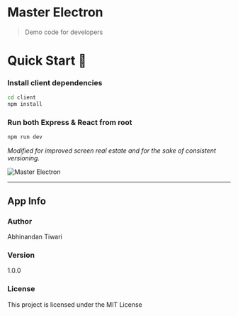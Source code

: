 # Master Electron

> Demo code for developers

# Quick Start 🚀

### Install client dependencies

```bash
cd client
npm install
```

### Run both Express & React from root

```bash
npm run dev
```

_Modified for improved screen real estate and for the sake of consistent versioning._

![Master Electron](https://raw.githubusercontent.com/stackacademytv/master-electron/master/splash.png)

---

## App Info

### Author

Abhinandan Tiwari

### Version

1.0.0

### License

This project is licensed under the MIT License
